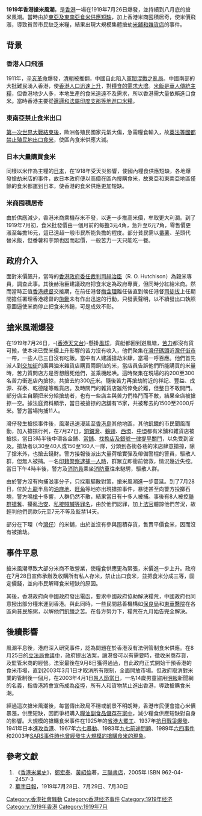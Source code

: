 **1919年香港搶米風潮**，是[香港](../Page/香港.md "wikilink")一場在1919年7月26日爆發，並持續到八月底的搶米風潮。當時由於[東亞及](https://zh.wikipedia.org/wiki/东亚 "wikilink")[東南亞食](https://zh.wikipedia.org/wiki/东南亚 "wikilink")[米供應短缺](../Page/稻.md "wikilink")，加上香港米商囤積居奇，使米價飛漲，導致貧苦市民缺乏米糧，結果出現大規模集體搶劫[米舖和](https://zh.wikipedia.org/wiki/米舖 "wikilink")[雜貨店](../Page/雜貨店.md "wikilink")的事件。

## 背景

### 香港人口飛漲

1911年，[辛亥革命](../Page/辛亥革命.md "wikilink")爆發，[清朝](../Page/清朝.md "wikilink")被推翻，中國自此陷入[軍閥混戰之亂局](../Page/军阀.md "wikilink")。中國南部的大批難民湧入香港，使[香港人口迅速上升](https://zh.wikipedia.org/wiki/香港人口 "wikilink")，對[糧食的需求大增](https://zh.wikipedia.org/wiki/粮食 "wikilink")。[米](../Page/稻.md "wikilink")[飯是華人傳統主糧](https://zh.wikipedia.org/wiki/飯 "wikilink")，但香港地少人多，本地生產的食米遠遠不及需求，所以香港需大量依賴進口食米。當時香港主要從[暹邏和法屬](../Page/泰国.md "wikilink")[印度支那等地進口米糧](../Page/中南半島.md "wikilink")。

### 東南亞禁止食米出口

[第一次世界大戰結束後](../Page/第一次世界大战.md "wikilink")，歐洲各殖民國家元氣大傷，急需糧食輸入，故[英](../Page/大英帝国.md "wikilink")[法等國都禁止殖民地出口食米](https://zh.wikipedia.org/wiki/法國殖民地 "wikilink")，使區內食米供應大減。

### 日本大量購買食米

同樣以米作為主糧的[日本](../Page/大日本帝国.md "wikilink")，在1918年受天災影響，使國內糧食供應短缺，各地爆發搶劫米店的事件，故日本政府便以高價在區內搜購食米，故東亞和東南亞地區僅餘的食米都運到日本，使香港的食米供應更加短缺。

### 米商囤積居奇

由於供應減少，香港米商乘機存米不發，以進一步推高米價，牟取更大利潤。到了1919年7月初，食米批發價由一個月前的每[擔](https://zh.wikipedia.org/wiki/擔 "wikilink")3元4角，急升至6元7角，零售價更漲至每擔16元，這已遠超一般市民所能負擔的程度。部分貧民需以[番薯](https://zh.wikipedia.org/wiki/甘薯 "wikilink")、[芋](../Page/芋.md "wikilink")頭代替米飯，但番薯和芋頭也因而起價，一般苦力一天只能吃一餐。

## 政府介入

面對米價飆升，當時的[香港政府委任](https://zh.wikipedia.org/wiki/香港殖民地時期#香港政府 "wikilink")[裁判司](https://zh.wikipedia.org/wiki/裁判司 "wikilink")[赫治臣](https://zh.wikipedia.org/wiki/赫治臣 "wikilink")（R. O. Hutchison）為穀米專員，調查此事。其後赫治臣建議政府把食米定為政府專賣，但同時分紅給米商。然而當時正值[香港總督](../Page/香港總督.md "wikilink")交接期，在前任港督[梅含理](../Page/梅含理.md "wikilink")離任後直到候任港督[司徒拔](../Page/司徒拔.md "wikilink")上任期間擔任署理香港總督的[施勳](../Page/施勳.md "wikilink")未有作出迅速的行動，只發表聲明，以不續發出口執照意圖逼使米商停止把食米外銷，可是成效不彰。

## 搶米風潮爆發

在1919年7月26日，-{[香港天文台](../Page/香港天文台.md "wikilink")}-懸掛[風球](../Page/香港熱帶氣旋警告信號.md "wikilink")，貨艇都回到避風塘，[苦力](../Page/苦力.md "wikilink")都沒有貨可搬，使本來已受米價上升影響的苦力沒有收入，他們聚集在[灣仔碼頭](../Page/灣仔碼頭.md "wikilink")近[灣仔街市](../Page/灣仔街市.md "wikilink")一帶，一些人已三日沒有吃飯。當中有人建議搶劫米肆，當場一呼百應。他們首先派人到[交加街](../Page/交加街.md "wikilink")的廣興油米雜貨店購買兩銅仙的米，當店員告訴他們所能購買的米量時，苦力質問店方是否想餓死他們，並乘機起哄。這時聚集在現場的約200至300名苦力衝進店內搶掠，共搶去約300[斤](../Page/斤.md "wikilink")米。隨後苦力再搶劫附近的祥記、豐益、成源、祥泰、乾德隆等雜貨店。及時關門的雜貨店雖然倖免於難，但整日不敢開門。部分店主自願把米分給搶劫者，也有一些店主與苦力們格鬥而不敵，結果全店被搶掠一空。據法庭資料顯示，當日被搶掠的店舖有15家，共被奪去約1500至2000斤米。警方當場拘捕11人。

灣仔發生搶掠事件後，風潮迅速漫延至[香港島](../Page/香港島.md "wikilink")其他地區，其他飢餓的市民聞風而動，加入搶掠行列，在7月27日，[銅鑼灣](../Page/銅鑼灣.md "wikilink")、[鵝頸](../Page/鵝頸.md "wikilink")、[西環](../Page/西環.md "wikilink")、[中環](../Page/中環.md "wikilink")都有米舖和雜貨店被搶掠，當日3時半後中環各金舖、[當舖](../Page/典當業.md "wikilink")、[找換店及](https://zh.wikipedia.org/wiki/找換店 "wikilink")[銀號一律提早關門](../Page/銀行.md "wikilink")，以免受到波及。搶劫者以30至40人或150至160人一隊，分頭到各街各巷的米店肆意搶掠，除了搶米外，也搶去錢財。警方接報後派出大量荷槍實彈及帶備警棍的警員，驅散人群，但無人被捕。一名[印籍警察逮捕一人時](../Page/印度.md "wikilink")，群眾立即衝前營救，情況幾近失控。當日下午4時半後，警方及[消防員](../Page/消防員.md "wikilink")乘坐[消防車](../Page/消防車.md "wikilink")往來馳騁，驅散人群。

由於警方沒有拘捕滋事分子，只採取驅散對策，搶米風潮進一步蔓延。到了7月28日，位於[九龍](../Page/九龍.md "wikilink")半島的[油麻地](../Page/油麻地.md "wikilink")、[旺角](../Page/旺角.md "wikilink")等地亦出現搶掠事件，暴徒甚至向警方投擲石塊，警方鳴[槍](../Page/槍.md "wikilink")十多響，人群仍然不散，結果當日有十多人被捕。事後有8人被控[聯群搶奪](https://zh.wikipedia.org/wiki/行劫 "wikilink")、擾亂[治安](https://zh.wikipedia.org/wiki/治安 "wikilink")、[私接賊贓等罪名](https://zh.wikipedia.org/wiki/處理賊贓罪 "wikilink")，由於他們認罪，加上[法官](../Page/法官.md "wikilink")體諒他們苦況，故輕判他們罰款5元至7元不等及監禁14天。

部分在下環（今[灣仔](../Page/灣仔.md "wikilink")）的米舖，由於並沒有參與囤積存貨，售賣平價食米，因而沒有被搶劫。

## 事件平息

搶米風潮導致大部分米商不敢營業，使糧食供應更為緊張，米價進一步上升。政府在7月28日宣佈承辦及收購所有私人存米，禁止出口食米，並把食米分成三等，固定價錢，並向市民解釋食米短缺的原因。

其後，香港政府向中國政府發出電函，要求中國政府協助解決糧荒，中國政府也同意撥出部分糧米運到香港。與此同時，一些民間慈善機構如[保良局](../Page/保良局.md "wikilink")和[東華醫院](../Page/東華醫院.md "wikilink")在各區向貧民施粥，以解他們飢餓之苦。在各方努力下，糧荒在九月始告完全解決。

## 後續影響

風潮平息後，港府深入研究事件，認為問題在於香港沒有法例管制食米供應。在8月25日的[立法局會議中](../Page/香港立法會.md "wikilink")，政府提出法案，讓港督可以有需要時，徵收米商存貨，及監管米商的經營。法案最後在9月8日獲得通過，自此政府正式開始干預香港的食米市場，直到2003年3月1日才取消所有限制，全面開放市場。但政府取消對米業的管制後一個月，在2003年4月1日[愚人節當日](../Page/愚人节.md "wikilink")，一名14歲男童盜用[明報](../Page/明報.md "wikilink")新聞網的名義，指香港將會宣佈成為[疫埠](https://zh.wikipedia.org/wiki/疫埠 "wikilink")，所有人和貨物禁止進出香港，導致搶購食米潮。

經過這次搶米風潮後，每當傳出政局不穩或前景不明朗時，香港市民便會擔心米價暴漲，供應短缺，因而爭相購入[糧](https://zh.wikipedia.org/wiki/粮食 "wikilink")[油](https://zh.wikipedia.org/wiki/食油 "wikilink")[副食品儲存在家中](https://zh.wikipedia.org/wiki/副食品 "wikilink")，減少糧食供應短缺對自身的影響。大規模的搶購食米事件在1925年的[省港大罷工](../Page/省港大罷工.md "wikilink")、1937年[抗日戰爭爆發](../Page/中国抗日战争.md "wikilink")、1941年日本[進攻香港](../Page/香港保衛戰.md "wikilink")、1967年[六七暴動](../Page/六七暴動.md "wikilink")、1983年[九七前途問題](https://zh.wikipedia.org/wiki/香港主權移交 "wikilink")、1989年[六四事件](../Page/六四事件.md "wikilink")和2003年[SARS事件時也曾經發生大規模的搶購食米的現象](https://zh.wikipedia.org/wiki/SARS事件 "wikilink")。

## 參考文獻

1.  《[香港米業史](https://zh.wikipedia.org/wiki/香港米業史 "wikilink")》，[鄭宏泰](https://zh.wikipedia.org/wiki/鄭宏泰 "wikilink")、[黃紹倫](../Page/黃紹倫.md "wikilink")著，[三聯書店](../Page/三聯書店.md "wikilink")，2005年 ISBN 962-04-2457-3
2.  [華字日報](https://zh.wikipedia.org/wiki/華字日報 "wikilink")，1919年7月28日、7月29日、7月30日

[Category:香港社會騷動](https://zh.wikipedia.org/wiki/Category:香港社會騷動 "wikilink") [Category:香港经济事件](https://zh.wikipedia.org/wiki/Category:香港经济事件 "wikilink") [Category:1919年经济](https://zh.wikipedia.org/wiki/Category:1919年经济 "wikilink") [Category:1919年香港](https://zh.wikipedia.org/wiki/Category:1919年香港 "wikilink") [Category:1919年7月](https://zh.wikipedia.org/wiki/Category:1919年7月 "wikilink")
